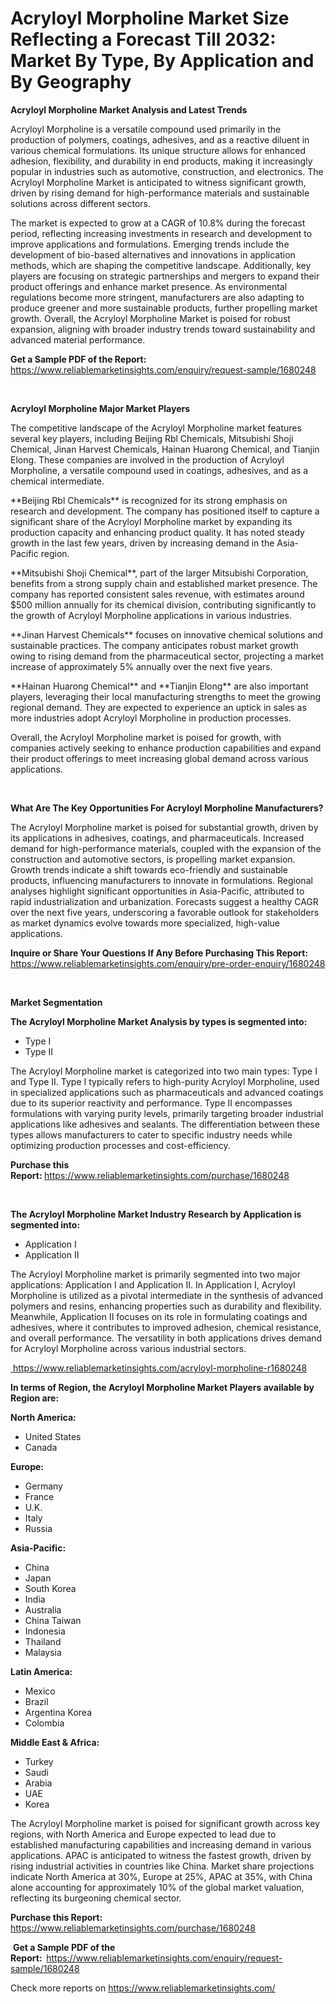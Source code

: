 <p><h1>Acryloyl Morpholine Market Size Reflecting a Forecast Till 2032: Market By Type, By Application and By Geography</h1></p><p><strong>Acryloyl Morpholine Market Analysis and Latest Trends</strong></p>
<p><p>Acryloyl Morpholine is a versatile compound used primarily in the production of polymers, coatings, adhesives, and as a reactive diluent in various chemical formulations. Its unique structure allows for enhanced adhesion, flexibility, and durability in end products, making it increasingly popular in industries such as automotive, construction, and electronics. The Acryloyl Morpholine Market is anticipated to witness significant growth, driven by rising demand for high-performance materials and sustainable solutions across different sectors.</p><p>The market is expected to grow at a CAGR of 10.8% during the forecast period, reflecting increasing investments in research and development to improve applications and formulations. Emerging trends include the development of bio-based alternatives and innovations in application methods, which are shaping the competitive landscape. Additionally, key players are focusing on strategic partnerships and mergers to expand their product offerings and enhance market presence. As environmental regulations become more stringent, manufacturers are also adapting to produce greener and more sustainable products, further propelling market growth. Overall, the Acryloyl Morpholine Market is poised for robust expansion, aligning with broader industry trends toward sustainability and advanced material performance.</p></p>
<p><strong>Get a Sample PDF of the Report:&nbsp;</strong> <a href="https://www.reliablemarketinsights.com/enquiry/request-sample/1680248?utm_campaign=3170&utm_medium=2&utm_source=Github&utm_content=ia&utm_term=25032025&utm_id=acryloyl-morpholine">https://www.reliablemarketinsights.com/enquiry/request-sample/1680248</a></p>
<p>&nbsp;</p>
<p><strong>Acryloyl Morpholine Major Market Players</strong></p>
<p><p>The competitive landscape of the Acryloyl Morpholine market features several key players, including Beijing Rbl Chemicals, Mitsubishi Shoji Chemical, Jinan Harvest Chemicals, Hainan Huarong Chemical, and Tianjin Elong. These companies are involved in the production of Acryloyl Morpholine, a versatile compound used in coatings, adhesives, and as a chemical intermediate.</p><p>**Beijing Rbl Chemicals** is recognized for its strong emphasis on research and development. The company has positioned itself to capture a significant share of the Acryloyl Morpholine market by expanding its production capacity and enhancing product quality. It has noted steady growth in the last few years, driven by increasing demand in the Asia-Pacific region.</p><p>**Mitsubishi Shoji Chemical**, part of the larger Mitsubishi Corporation, benefits from a strong supply chain and established market presence. The company has reported consistent sales revenue, with estimates around $500 million annually for its chemical division, contributing significantly to the growth of Acryloyl Morpholine applications in various industries.</p><p>**Jinan Harvest Chemicals** focuses on innovative chemical solutions and sustainable practices. The company anticipates robust market growth owing to rising demand from the pharmaceutical sector, projecting a market increase of approximately 5% annually over the next five years.</p><p>**Hainan Huarong Chemical** and **Tianjin Elong** are also important players, leveraging their local manufacturing strengths to meet the growing regional demand. They are expected to experience an uptick in sales as more industries adopt Acryloyl Morpholine in production processes.</p><p>Overall, the Acryloyl Morpholine market is poised for growth, with companies actively seeking to enhance production capabilities and expand their product offerings to meet increasing global demand across various applications.</p></p>
<p>&nbsp;</p>
<p><strong>What Are The Key Opportunities For Acryloyl Morpholine Manufacturers?</strong></p>
<p><p>The Acryloyl Morpholine market is poised for substantial growth, driven by its applications in adhesives, coatings, and pharmaceuticals. Increased demand for high-performance materials, coupled with the expansion of the construction and automotive sectors, is propelling market expansion. Growth trends indicate a shift towards eco-friendly and sustainable products, influencing manufacturers to innovate in formulations. Regional analyses highlight significant opportunities in Asia-Pacific, attributed to rapid industrialization and urbanization. Forecasts suggest a healthy CAGR over the next five years, underscoring a favorable outlook for stakeholders as market dynamics evolve towards more specialized, high-value applications.</p></p>
<p><strong>Inquire or Share Your Questions If Any Before Purchasing This Report:</strong> <a href="https://www.reliablemarketinsights.com/enquiry/pre-order-enquiry/1680248?utm_campaign=3170&utm_medium=2&utm_source=Github&utm_content=ia&utm_term=25032025&utm_id=acryloyl-morpholine">https://www.reliablemarketinsights.com/enquiry/pre-order-enquiry/1680248</a></p>
<p>&nbsp;</p>
<p><strong>Market Segmentation</strong></p>
<p><strong>The Acryloyl Morpholine Market Analysis by types is segmented into:</strong></p>
<p><ul><li>Type I</li><li>Type II</li></ul></p>
<p><p>The Acryloyl Morpholine market is categorized into two main types: Type I and Type II. Type I typically refers to high-purity Acryloyl Morpholine, used in specialized applications such as pharmaceuticals and advanced coatings due to its superior reactivity and performance. Type II encompasses formulations with varying purity levels, primarily targeting broader industrial applications like adhesives and sealants. The differentiation between these types allows manufacturers to cater to specific industry needs while optimizing production processes and cost-efficiency.</p></p>
<p><strong>Purchase this Report:&nbsp;</strong><a href="https://www.reliablemarketinsights.com/purchase/1680248?utm_campaign=3170&utm_medium=2&utm_source=Github&utm_content=ia&utm_term=25032025&utm_id=acryloyl-morpholine">https://www.reliablemarketinsights.com/purchase/1680248</a></p>
<p>&nbsp;</p>
<p><strong>The Acryloyl Morpholine Market Industry Research by Application is segmented into:</strong></p>
<p><ul><li>Application I</li><li>Application II</li></ul></p>
<p><p>The Acryloyl Morpholine market is primarily segmented into two major applications: Application I and Application II. In Application I, Acryloyl Morpholine is utilized as a pivotal intermediate in the synthesis of advanced polymers and resins, enhancing properties such as durability and flexibility. Meanwhile, Application II focuses on its role in formulating coatings and adhesives, where it contributes to improved adhesion, chemical resistance, and overall performance. The versatility in both applications drives demand for Acryloyl Morpholine across various industrial sectors.</p></p>
<p><a href="https://www.reliablemarketinsights.com/acryloyl-morpholine-r1680248?utm_campaign=3170&utm_medium=2&utm_source=Github&utm_content=ia&utm_term=25032025&utm_id=acryloyl-morpholine">&nbsp;https://www.reliablemarketinsights.com/acryloyl-morpholine-r1680248</a></p>
<p><strong>In terms of Region, the Acryloyl Morpholine Market Players available by Region are:</strong></p>
<p>
    <p> <strong> North America: </strong>
        <ul>
            <li>United States</li>
            <li>Canada</li>
        </ul>
        </p> 
    <p> <strong> Europe: </strong>
        <ul>
            <li>Germany</li>
            <li>France</li>
            <li>U.K.</li>
            <li>Italy</li>
            <li>Russia</li>
        </ul>
        </p> 
    <p> <strong> Asia-Pacific: </strong>
        <ul>
            <li>China</li>
            <li>Japan</li>
            <li>South Korea</li>
            <li>India</li>
            <li>Australia</li>
            <li>China Taiwan</li>
            <li>Indonesia</li>
            <li>Thailand</li>
            <li>Malaysia</li>
        </ul>
        </p> 
    <p> <strong> Latin America: </strong>
        <ul>
            <li>Mexico</li>
            <li>Brazil</li>
            <li>Argentina Korea</li>
            <li>Colombia</li>
        </ul>
        </p> 
    <p> <strong> Middle East & Africa: </strong>
        <ul>
            <li>Turkey</li>
            <li>Saudi</li>
            <li>Arabia</li>
            <li>UAE</li>
            <li>Korea</li>
        </ul>
    </p>
    </p>
<p><p>The Acryloyl Morpholine market is poised for significant growth across key regions, with North America and Europe expected to lead due to established manufacturing capabilities and increasing demand in various applications. APAC is anticipated to witness the fastest growth, driven by rising industrial activities in countries like China. Market share projections indicate North America at 30%, Europe at 25%, APAC at 35%, with China alone accounting for approximately 10% of the global market valuation, reflecting its burgeoning chemical sector.</p></p>
<p><strong>Purchase this Report: </strong><a href="https://www.reliablemarketinsights.com/purchase/1680248?utm_campaign=3170&utm_medium=2&utm_source=Github&utm_content=ia&utm_term=25032025&utm_id=acryloyl-morpholine">https://www.reliablemarketinsights.com/purchase/1680248</a></p>
<p>&nbsp;<strong>Get a Sample PDF of the Report:&nbsp;&nbsp;</strong><a href="https://www.reliablemarketinsights.com/enquiry/request-sample/1680248?utm_campaign=3170&utm_medium=2&utm_source=Github&utm_content=ia&utm_term=25032025&utm_id=acryloyl-morpholine">https://www.reliablemarketinsights.com/enquiry/request-sample/1680248</a></p>
<p><strong></strong></p>
<p>Check more reports on <a href="https://www.reliablemarketinsights.com/?utm_campaign=3170&utm_medium=2&utm_source=Github&utm_content=ia&utm_term=25032025&utm_id=acryloyl-morpholine">https://www.reliablemarketinsights.com/</a></p>